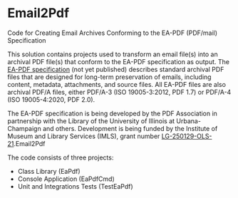 # Email2Pdf

Code for Creating Email Archives Conforming to the EA-PDF (PDF/mail) Specification

This solution contains projects used to transform an email file(s) into an archival PDF file(s) that conform to 
the EA-PDF specification as output. The [EA-PDF specification](https://pdfa.org/resource/ea-pdf/) (not yet published) describes standard
archival PDF files that are designed for long-term preservation of emails, including content, metadata, 
attachments, and source files. All EA-PDF files are also archival PDF/A files, either PDF/A-3 
(ISO 19005-3:2012, PDF 1.7) or PDF/A-4 (ISO 19005-4:2020, PDF 2.0).  

The EA-PDF specification is being developed by the PDF Association in partnership with the Library of the 
University of Illinois at Urbana-Champaign and others. Development is being funded by the Institute of 
Museum and Library Services (IMLS), grant number [LG-250129-OLS-21](https://www.imls.gov/grants/awarded/lg-250129-ols-21).Email2Pdf

The code consists of three projects:
- Class Library (EaPdf)
- Console Application (EaPdfCmd)
- Unit and Integrations Tests (TestEaPdf)

